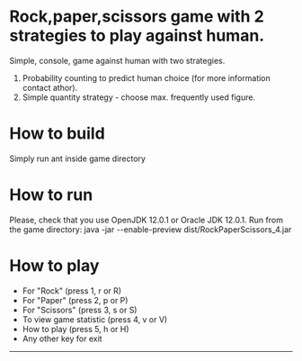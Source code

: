 # Rock,paper,scissors game with 2 strategies to play against human.
Simple, console, game against human with two strategies.
1. Probability counting to predict human choice (for more information contact athor).
2. Simple quantity strategy - choose max. frequently used figure.

# How to build
Simply run ant inside game directory

# How to run
Please, check that you use OpenJDK 12.0.1 or Oracle JDK 12.0.1.
Run from the game directory: java -jar --enable-preview dist/RockPaperScissors_4.jar

# How to play

- For "Rock" (press 1, r or R)
- For "Paper" (press 2, p or P)
- For "Scissors" (press 3, s or S)
- To view game statistic (press 4, v or V)
- How to play (press 5, h or H)
- Any other key for exit
****************************************
